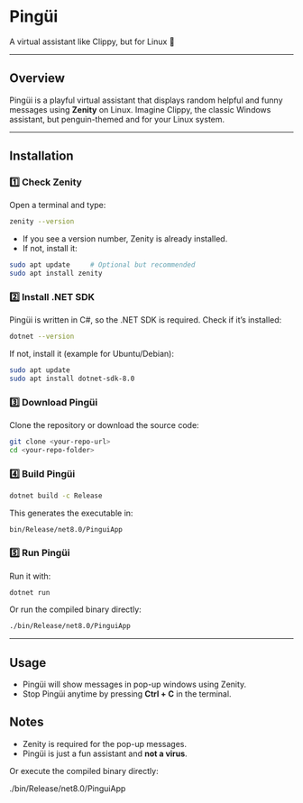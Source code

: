 # Pingüi

A virtual assistant like Clippy, but for Linux 🐧

---

## Overview

Pingüi is a playful virtual assistant that displays random helpful and funny messages using **Zenity** on Linux. Imagine Clippy, the classic Windows assistant, but penguin-themed and for your Linux system.

---

## Installation

### 1️⃣ Check Zenity

Open a terminal and type:

```bash
zenity --version
```

* If you see a version number, Zenity is already installed.
* If not, install it:

```bash
sudo apt update     # Optional but recommended
sudo apt install zenity
```

### 2️⃣ Install .NET SDK

Pingüi is written in C#, so the .NET SDK is required. Check if it’s installed:

```bash
dotnet --version
```

If not, install it (example for Ubuntu/Debian):

```bash
sudo apt update
sudo apt install dotnet-sdk-8.0
```

### 3️⃣ Download Pingüi

Clone the repository or download the source code:

```bash
git clone <your-repo-url>
cd <your-repo-folder>
```

### 4️⃣ Build Pingüi

```bash
dotnet build -c Release
```

This generates the executable in:

```
bin/Release/net8.0/PinguiApp
```

### 5️⃣ Run Pingüi

Run it with:

```bash
dotnet run
```

Or run the compiled binary directly:

```bash
./bin/Release/net8.0/PinguiApp
```

---

## Usage

* Pingüi will show messages in pop-up windows using Zenity.
* Stop Pingüi anytime by pressing **Ctrl + C** in the terminal.



## Notes

* Zenity is required for the pop-up messages.
* Pingüi is just a fun assistant and **not a virus**.



Or execute the compiled binary directly:

./bin/Release/net8.0/PinguiApp

